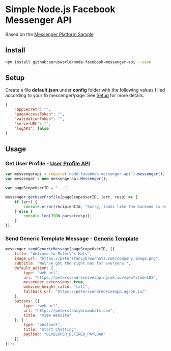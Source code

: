 # Simple Node.js Facebook Messenger API #

Based on the [Messenger Platform Sample](https://github.com/fbsamples/messenger-platform-samples)

## Install ##
```bash
npm install github:perusworld/node-facebook-messenger-api --save
```


## Setup ##

Create a file **default.json** under **config** folder with the following values filled according to your fb messenger/page. See [Setup](https://developers.facebook.com/docs/messenger-platform/guides/setup) for more details.
```json
{
    "appSecret": "",
    "pageAccessToken": "",
    "validationToken": "",
    "serverURL": "",
    "logAPI": false
}
```

## Usage ##

### Get User Profile - [User Profile API](https://developers.facebook.com/docs/messenger-platform/user-profile) ##
```javascript
var messengerapi = require('node-facebook-messenger-api').messenger();
var messenger = new messengerapi.Messenger();

var pageScopeUserID = "...";

messenger.getUserProfile(pageScopeUserID, (err, resp) => {
    if (err) {
        console.error(recipientId, "Sorry, looks like the backend is down :-(");
    } else {
        console.log(JSON.parse(resp));
    }
});
```

### Send Generic Template Message - [Generic Template](https://developers.facebook.com/docs/messenger-platform/send-api-reference/generic-template) ###
```javascript
messenger.sendGenericMessage(pageScopeUserID, [{
    title: "Welcome to Peter\'s Hats",
    image_url: "https://petersfancybrownhats.com/company_image.png",
    subtitle: "We\'ve got the right hat for everyone.",
    default_action: {
        type: "web_url",
        url: "https://peterssendreceiveapp.ngrok.io/view?item=103",
        messenger_extensions: true,
        webview_height_ratio: "tall",
        fallback_url: "https://peterssendreceiveapp.ngrok.io/"
    },
    buttons: [{
        type: "web_url",
        url: "https://petersfancybrownhats.com",
        title: "View Website"
    }, {
        type: "postback",
        title: "Start Chatting",
        payload: "DEVELOPER_DEFINED_PAYLOAD"
    }]
}]);
```